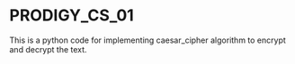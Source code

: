 # PRODIGY_CS_01
This is a python code for implementing caesar_cipher algorithm to encrypt and decrypt the text. 
